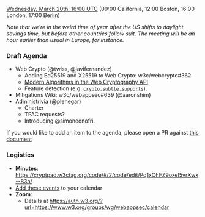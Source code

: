 [Wednesday, March 20th: 16:00 UTC](https://www.timeanddate.com/worldclock/fixedtime.html?iso=20240117T1600) (09:00 California, 12:00 Boston, 16:00 London, 17:00 Berlin)

_Note that we're in the weird time of year after the US shifts to daylight savings time, but before other countries follow suit. The meeting will be an hour earlier than usual in Europe, for instance._

### Draft Agenda

* Web Crypto (@twiss, @javifernandez)
  * Adding Ed25519 and X25519 to Web Crypto: w3c/webcrypto#362.
  * [Modern Algorithms in the Web Cryptography API](https://twiss.github.io/webcrypto-modern-algos/)
  * Feature detection (e.g. [`crypto.subtle.supports`](https://twiss.github.io/webcrypto-modern-algos/#partial-subtlecrypto-interface)).
* Mitigations Wiki: w3c/webappsec#639 (@aaronshim)
* Administrivia (@plehegar)
  * Charter
  * TPAC requests?
  * Introducing @simoneonofri.

If you would like to add an item to the agenda, please open a PR against [this document](https://github.com/w3c/webappsec/new/main/meetings/2024/2024-03-20-agenda.md)

### Logistics

*   **Minutes**: https://cryptpad.w3ctag.org/code/#/2/code/edit/Pq1xOhFZ9oxeI5vrXwx--B3a/
*   [Add these events](https://www.w3.org/groups/wg/webappsec/calendar#export) to your calendar
*   **Zoom**:
    * Details at <https://auth.w3.org/?url=https://www.w3.org/groups/wg/webappsec/calendar>
